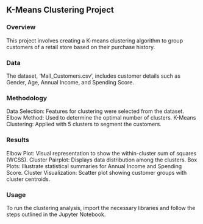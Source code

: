 ## K-Means Clustering Project

### Overview
This project involves creating a K-means clustering algorithm to group customers of a retail store based on their purchase history.

### Data
The dataset, ‘Mall_Customers.csv’, includes customer details such as Gender, Age, Annual Income, and Spending Score.

### Methodology
Data Selection: Features for clustering were selected from the dataset.
Elbow Method: Used to determine the optimal number of clusters.
K-Means Clustering: Applied with 5 clusters to segment the customers.

### Results
Elbow Plot: Visual representation to show the within-cluster sum of squares (WCSS).
Cluster Pairplot: Displays data distribution among the clusters.
Box Plots: Illustrate statistical summaries for Annual Income and Spending Score.
Cluster Visualization: Scatter plot showing customer groups with cluster centroids.

### Usage
To run the clustering analysis, import the necessary libraries and follow the steps outlined in the Jupyter Notebook.
